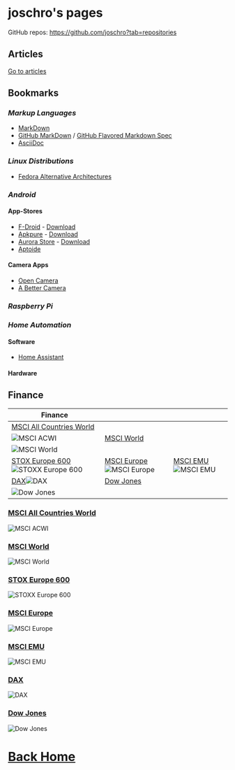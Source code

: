 joschro's pages
===============
GitHub repos: <https://github.com/joschro?tab=repositories>

Articles
--------
[Go to articles](articles/)

Bookmarks
---------

### *Markup Languages*
- [MarkDown](https://github.com/adam-p/markdown-here/wiki/Markdown-Cheatsheet)
- [GitHub MarkDown](https://guides.github.com/features/mastering-markdown/) / [GitHub Flavored Markdown Spec](https://github.github.com/gfm/)
- [AsciiDoc](https://asciidoctor.org/docs/asciidoc-syntax-quick-reference)

### *Linux Distributions*
- [Fedora Alternative Architectures](https://alt.fedoraproject.org/alt/)

### *Android*
#### **App-Stores**
- [F-Droid](https://f-droid.org/) - [Download](https://f-droid.org/FDroid.apk)
- [Apkpure](https://apkpure.com/) - [Download](https://apkpure.com/apkpure/com.apkpure.aegon/download?from=aegon)
- [Aurora Store](https://auroraoss.com/) - [Download](https://f-droid.org/packages/com.aurora.store/)
- [Aptoide](https://www.aptoide.com/)

#### **Camera Apps**
- [Open Camera](https://play.google.com/store/apps/details?id=net.sourceforge.opencamera)
- [A Better Camera](https://play.google.com/store/apps/details?id=com.almalence.opencam)

### *Raspberry Pi*

### *Home Automation*
#### **Software**
- [Home Assistant](https://www.home-assistant.io/)

#### **Hardware**


Finance
-------
|Finance|||
|---|---|---|
|[MSCI All Countries World](https://www.finanzen.net/etf/spdr-msci-acwi-etf-ie00b44z5b48)
![MSCI ACWI](https://c.finanzen.net/cst/FinanzenDe/chart.aspx?instruments=16,12930745,16,814&style=rd_mountain_week&period=OneWeek&timezone=W.%20Europe%20Standard%20Time)|[MSCI World](https://www.finanzen.net/etf/lyxor-msci-world-etf-fr0010315770)
![MSCI World](https://c.finanzen.net/cst/FinanzenDe/chart.aspx?instruments=16,2538768,16,814&style=rd_mountain_week&period=OneWeek&timezone=W.%20Europe%20Standard%20Time)||
|[STOX Europe 600](https://www.finanzen.net/etf/ishares-stoxx-europe-600-etf-de0002635307)![STOXX Europe 600](https://c.finanzen.net/cst/FinanzenDe/chart.aspx?instruments=16,1814262,16,814&style=rd_mountain_week&period=OneWeek&timezone=W.%20Europe%20Standard%20Time)|[MSCI Europe](https://www.finanzen.net/etf/hsbc-msci-europe-etf-ie00b5bd5k76)![MSCI Europe](https://c.finanzen.net/cst/FinanzenDe/chart.aspx?instruments=16,11306992,16,814&style=rd_mountain_week&period=OneWeek&timezone=W.%20Europe%20Standard%20Time)|[MSCI EMU](https://www.finanzen.net/etf/ubs-etf-msci-emu-etf-a-lu0147308422)![MSCI EMU](https://c.finanzen.net/cst/FinanzenDe/chart.aspx?instruments=16,1429074,16,814&style=rd_mountain_week&period=OneWeek&timezone=W.%20Europe%20Standard%20Time)|
|[DAX](https://www.finanzen.net/etf/xtrackers-dax-income-etf-1d-lu0838782315)![DAX](https://c.finanzen.net/cst/FinanzenDe/chart.aspx?instruments=16,20028815,16,814&style=rd_mountain_week&period=OneWeek&timezone=W.%20Europe%20Standard%20Time)|[Dow Jones](https://www.finanzen.net/index/dow_jones)
![Dow Jones](https://c.finanzen.net/cst/FinanzenDe/chart.aspx?instruments=1,998313,310,333&style=mountain_oneweek&period=OneWeek&timezone=W.%20Europe%20Standard%20Time)||


### [MSCI All Countries World](https://www.finanzen.net/etf/spdr-msci-acwi-etf-ie00b44z5b48)
![MSCI ACWI](https://c.finanzen.net/cst/FinanzenDe/chart.aspx?instruments=16,12930745,16,814&style=rd_mountain_week&period=OneWeek&timezone=W.%20Europe%20Standard%20Time)

### [MSCI World](https://www.finanzen.net/etf/lyxor-msci-world-etf-fr0010315770)
![MSCI World](https://c.finanzen.net/cst/FinanzenDe/chart.aspx?instruments=16,2538768,16,814&style=rd_mountain_week&period=OneWeek&timezone=W.%20Europe%20Standard%20Time)

### [STOX Europe 600](https://www.finanzen.net/etf/ishares-stoxx-europe-600-etf-de0002635307)
![STOXX Europe 600](https://c.finanzen.net/cst/FinanzenDe/chart.aspx?instruments=16,1814262,16,814&style=rd_mountain_week&period=OneWeek&timezone=W.%20Europe%20Standard%20Time)

### [MSCI Europe](https://www.finanzen.net/etf/hsbc-msci-europe-etf-ie00b5bd5k76)
![MSCI Europe](https://c.finanzen.net/cst/FinanzenDe/chart.aspx?instruments=16,11306992,16,814&style=rd_mountain_week&period=OneWeek&timezone=W.%20Europe%20Standard%20Time)

### [MSCI EMU](https://www.finanzen.net/etf/ubs-etf-msci-emu-etf-a-lu0147308422)
![MSCI EMU](https://c.finanzen.net/cst/FinanzenDe/chart.aspx?instruments=16,1429074,16,814&style=rd_mountain_week&period=OneWeek&timezone=W.%20Europe%20Standard%20Time)

### [DAX](https://www.finanzen.net/etf/xtrackers-dax-income-etf-1d-lu0838782315)
![DAX](https://c.finanzen.net/cst/FinanzenDe/chart.aspx?instruments=16,20028815,16,814&style=rd_mountain_week&period=OneWeek&timezone=W.%20Europe%20Standard%20Time)

### [Dow Jones](https://www.finanzen.net/index/dow_jones)
![Dow Jones](https://c.finanzen.net/cst/FinanzenDe/chart.aspx?instruments=1,998313,310,333&style=mountain_oneweek&period=OneWeek&timezone=W.%20Europe%20Standard%20Time)

# [Back Home](https://joschro.github.io/)
